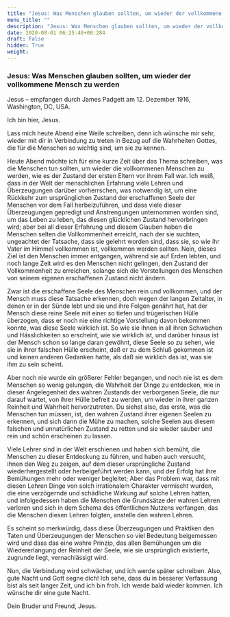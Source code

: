 ```yaml
---
title: "Jesus: Was Menschen glauben sollten, um wieder der vollkommene Mensch zu werden"
menu_title: ""
description: "Jesus: Was Menschen glauben sollten, um wieder der vollkommene Mensch zu werden"
date: 2020-08-01 06:25:48+00:284
draft: False
hidden: True
weight:
---
```

### Jesus: Was Menschen glauben sollten, um wieder der vollkommene Mensch zu werden

Jesus – empfangen durch James Padgett am 12. Dezember 1916, Washington, DC, USA.

Ich bin hier, Jesus.

Lass mich heute Abend eine Weile schreiben, denn ich wünsche mir sehr, wieder mit dir in Verbindung zu treten in Bezug auf die Wahrheiten Gottes, die für die Menschen so wichtig sind, um sie zu kennen.

Heute Abend möchte ich für eine kurze Zeit über das Thema schreiben, was die Menschen tun sollten, um wieder die vollkommenen Menschen zu werden, wie es der Zustand der ersten Eltern vor ihrem Fall war. Ich weiß, dass in der Welt der menschlichen Erfahrung viele Lehren und Überzeugungen darüber vorherrschen, was notwendig ist, um eine Rückkehr zum ursprünglichen Zustand der erschaffenen Seele der Menschen vor dem Fall herbeizuführen, und dass viele dieser Überzeugungen gepredigt und Anstrengungen unternommen worden sind, um das Leben zu leben, das diesen glücklichen Zustand hervorbringen wird; aber bei all dieser Erfahrung und diesem Glauben haben die Menschen selten die Vollkommenheit erreicht, nach der sie suchten, ungeachtet der Tatsache, dass sie gelehrt worden sind, dass sie, so wie ihr Vater im Himmel vollkommen ist, vollkommen werden sollten. Nein, dieses Ziel ist den Menschen immer entgangen, während sie auf Erden lebten, und noch lange Zeit wird es den Menschen nicht gelingen, den Zustand der Vollkommenheit zu erreichen, solange sich die Vorstellungen des Menschen von seinem eigenen erschaffenen Zustand nicht ändern.

Zwar ist die erschaffene Seele des Menschen rein und vollkommen, und der Mensch muss diese Tatsache erkennen, doch wegen der langen Zeitalter, in denen er in der Sünde lebt und sie und ihre Folgen genährt hat, hat der Mensch diese reine Seele mit einer so tiefen und trügerischen Hülle überzogen, dass er noch nie eine richtige Vorstellung davon bekommen konnte, was diese Seele wirklich ist. So wie sie ihnen in all ihren Schwächen und Hässlichkeiten so erscheint, wie sie wirklich ist, und darüber hinaus ist der Mensch schon so lange daran gewöhnt, diese Seele so zu sehen, wie sie in ihrer falschen Hülle erscheint, daß er zu dem Schluß gekommen ist und keinen anderen Gedanken hatte, als daß sie wirklich das ist, was sie ihm zu sein scheint.

Aber noch nie wurde ein größerer Fehler begangen, und noch nie ist es dem Menschen so wenig gelungen, die Wahrheit der Dinge zu entdecken, wie in dieser Angelegenheit des wahren Zustands der verborgenen Seele, die nur darauf wartet, von ihrer Hülle befreit zu werden, um wieder in ihrer ganzen Reinheit und Wahrheit hervorzutreten. Du siehst also, das erste, was die Menschen tun müssen, ist, den wahren Zustand ihrer eigenen Seelen zu erkennen, und sich dann die Mühe zu machen, solche Seelen aus diesem falschen und unnatürlichen Zustand zu retten und sie wieder sauber und rein und schön erscheinen zu lassen.

Viele Lehrer sind in der Welt erschienen und haben sich bemüht, die Menschen zu dieser Entdeckung zu führen, und haben auch versucht, ihnen den Weg zu zeigen, auf dem dieser ursprüngliche Zustand wiederhergestellt oder herbeigeführt werden kann, und der Erfolg hat ihre Bemühungen mehr oder weniger begleitet; Aber das Problem war, dass mit diesen Lehren Dinge von solch irrationalem Charakter vermischt wurden, die eine verzögernde und schädliche Wirkung auf solche Lehren hatten, und infolgedessen haben die Menschen die Grundsätze der wahren Lehren verloren und sich in dem Schema des öffentlichen Nutzens verfangen, das die Menschen diesen Lehren folgten, anstelle den wahren Lehren.

Es scheint so merkwürdig, dass diese Überzeugungen und Praktiken den Taten und Überzeugungen der Menschen so viel Bedeutung beigemessen wird und dass das eine wahre Prinzip, das allen Bemühungen um die Wiedererlangung der Reinheit der Seele, wie sie ursprünglich existierte, zugrunde liegt, vernachlässigt wird.

Nun, die Verbindung wird schwächer, und ich werde später schreiben. Also, gute Nacht und Gott segne dich! Ich sehe, dass du in besserer Verfassung bist als seit langer Zeit, und ich bin froh. Ich werde bald wieder kommen. Ich wünsche dir eine gute Nacht.

Dein Bruder und Freund, Jesus.  

